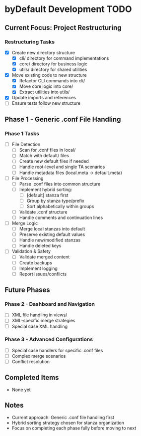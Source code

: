 # byDefault Development TODO

## Current Focus: Project Restructuring

### Restructuring Tasks

- [x] Create new directory structure
  - [x] cli/ directory for command implementations
  - [x] core/ directory for business logic
  - [x] utils/ directory for shared utilities
- [x] Move existing code to new structure
  - [x] Refactor CLI commands into cli/
  - [x] Move core logic into core/
  - [x] Extract utilities into utils/
- [x] Update imports and references
- [ ] Ensure tests follow new structure

## Phase 1 - Generic .conf File Handling

### Phase 1 Tasks

- [ ] File Detection
  - [ ] Scan for .conf files in local/
  - [ ] Match with default/ files
  - [ ] Create new default files if needed
  - [ ] Handle root-level and single TA scenarios
  - [ ] Handle metadata files (local.meta → default.meta)

- [ ] File Processing
  - [ ] Parse .conf files into common structure
  - [ ] Implement hybrid sorting:
    - [ ] [default] stanza first
    - [ ] Group by stanza type/prefix
    - [ ] Sort alphabetically within groups
  - [ ] Validate .conf structure
  - [ ] Handle comments and continuation lines

- [ ] Merge Logic
  - [ ] Merge local stanzas into default
  - [ ] Preserve existing default values
  - [ ] Handle new/modified stanzas
  - [ ] Handle deleted keys

- [ ] Validation & Safety
  - [ ] Validate merged content
  - [ ] Create backups
  - [ ] Implement logging
  - [ ] Report issues/conflicts

## Future Phases

### Phase 2 - Dashboard and Navigation

- [ ] XML file handling in views/
- [ ] XML-specific merge strategies
- [ ] Special case XML handling

### Phase 3 - Advanced Configurations

- [ ] Special case handlers for specific .conf files
- [ ] Complex merge scenarios
- [ ] Conflict resolution

## Completed Items

- None yet

## Notes

- Current approach: Generic .conf file handling first
- Hybrid sorting strategy chosen for stanza organization
- Focus on completing each phase fully before moving to next
